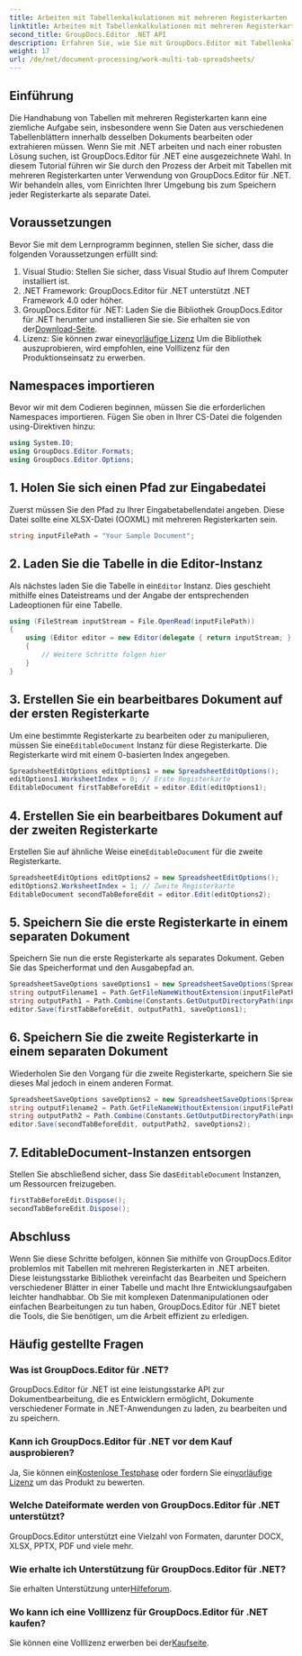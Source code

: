 ```yaml
---
title: Arbeiten mit Tabellenkalkulationen mit mehreren Registerkarten
linktitle: Arbeiten mit Tabellenkalkulationen mit mehreren Registerkarten
second_title: GroupDocs.Editor .NET API
description: Erfahren Sie, wie Sie mit GroupDocs.Editor mit Tabellenkalkulationen mit mehreren Registerkarten in .NET arbeiten. Schritt-für-Schritt-Anleitung, Codebeispiele und bewährte Methoden inklusive.
weight: 17
url: /de/net/document-processing/work-multi-tab-spreadsheets/
---
```

## Einführung
Die Handhabung von Tabellen mit mehreren Registerkarten kann eine ziemliche Aufgabe sein, insbesondere wenn Sie Daten aus verschiedenen Tabellenblättern innerhalb desselben Dokuments bearbeiten oder extrahieren müssen. Wenn Sie mit .NET arbeiten und nach einer robusten Lösung suchen, ist GroupDocs.Editor für .NET eine ausgezeichnete Wahl. In diesem Tutorial führen wir Sie durch den Prozess der Arbeit mit Tabellen mit mehreren Registerkarten unter Verwendung von GroupDocs.Editor für .NET. Wir behandeln alles, vom Einrichten Ihrer Umgebung bis zum Speichern jeder Registerkarte als separate Datei.
## Voraussetzungen
Bevor Sie mit dem Lernprogramm beginnen, stellen Sie sicher, dass die folgenden Voraussetzungen erfüllt sind:
1. Visual Studio: Stellen Sie sicher, dass Visual Studio auf Ihrem Computer installiert ist.
2. .NET Framework: GroupDocs.Editor für .NET unterstützt .NET Framework 4.0 oder höher.
3. GroupDocs.Editor für .NET: Laden Sie die Bibliothek GroupDocs.Editor für .NET herunter und installieren Sie sie. Sie erhalten sie von der[Download-Seite](https://releases.groupdocs.com/editor/net/).
4.  Lizenz: Sie können zwar eine[vorläufige Lizenz](https://purchase.groupdocs.com/temporary-license/) Um die Bibliothek auszuprobieren, wird empfohlen, eine Volllizenz für den Produktionseinsatz zu erwerben.
## Namespaces importieren
Bevor wir mit dem Codieren beginnen, müssen Sie die erforderlichen Namespaces importieren. Fügen Sie oben in Ihrer CS-Datei die folgenden using-Direktiven hinzu:
```csharp
using System.IO;
using GroupDocs.Editor.Formats;
using GroupDocs.Editor.Options;
```
## 1. Holen Sie sich einen Pfad zur Eingabedatei
Zuerst müssen Sie den Pfad zu Ihrer Eingabetabellendatei angeben. Diese Datei sollte eine XLSX-Datei (OOXML) mit mehreren Registerkarten sein.
```csharp
string inputFilePath = "Your Sample Document";
```
## 2. Laden Sie die Tabelle in die Editor-Instanz
 Als nächstes laden Sie die Tabelle in ein`Editor` Instanz. Dies geschieht mithilfe eines Dateistreams und der Angabe der entsprechenden Ladeoptionen für eine Tabelle.
```csharp
using (FileStream inputStream = File.OpenRead(inputFilePath))
{
    using (Editor editor = new Editor(delegate { return inputStream; }, delegate { return new SpreadsheetLoadOptions(); }))
    {
        // Weitere Schritte folgen hier
    }
}
```
## 3. Erstellen Sie ein bearbeitbares Dokument auf der ersten Registerkarte
 Um eine bestimmte Registerkarte zu bearbeiten oder zu manipulieren, müssen Sie eine`EditableDocument` Instanz für diese Registerkarte. Die Registerkarte wird mit einem 0-basierten Index angegeben.
```csharp
SpreadsheetEditOptions editOptions1 = new SpreadsheetEditOptions();
editOptions1.WorksheetIndex = 0; // Erste Registerkarte
EditableDocument firstTabBeforeEdit = editor.Edit(editOptions1);
```
## 4. Erstellen Sie ein bearbeitbares Dokument auf der zweiten Registerkarte
 Erstellen Sie auf ähnliche Weise eine`EditableDocument` für die zweite Registerkarte.
```csharp
SpreadsheetEditOptions editOptions2 = new SpreadsheetEditOptions();
editOptions2.WorksheetIndex = 1; // Zweite Registerkarte
EditableDocument secondTabBeforeEdit = editor.Edit(editOptions2);
```
## 5. Speichern Sie die erste Registerkarte in einem separaten Dokument
Speichern Sie nun die erste Registerkarte als separates Dokument. Geben Sie das Speicherformat und den Ausgabepfad an.
```csharp
SpreadsheetSaveOptions saveOptions1 = new SpreadsheetSaveOptions(SpreadsheetFormats.Xlsm);
string outputFilename1 = Path.GetFileNameWithoutExtension(inputFilePath) + "_tab1.xlsm";
string outputPath1 = Path.Combine(Constants.GetOutputDirectoryPath(inputFilePath), outputFilename1);
editor.Save(firstTabBeforeEdit, outputPath1, saveOptions1);
```
## 6. Speichern Sie die zweite Registerkarte in einem separaten Dokument
Wiederholen Sie den Vorgang für die zweite Registerkarte, speichern Sie sie dieses Mal jedoch in einem anderen Format.
```csharp
SpreadsheetSaveOptions saveOptions2 = new SpreadsheetSaveOptions(SpreadsheetFormats.Xlsb);
string outputFilename2 = Path.GetFileNameWithoutExtension(inputFilePath) + "_tab2.xlsb";
string outputPath2 = Path.Combine(Constants.GetOutputDirectoryPath(inputFilePath), outputFilename2);
editor.Save(secondTabBeforeEdit, outputPath2, saveOptions2);
```
## 7. EditableDocument-Instanzen entsorgen
 Stellen Sie abschließend sicher, dass Sie das`EditableDocument` Instanzen, um Ressourcen freizugeben.
```csharp
firstTabBeforeEdit.Dispose();
secondTabBeforeEdit.Dispose();
```

## Abschluss
Wenn Sie diese Schritte befolgen, können Sie mithilfe von GroupDocs.Editor problemlos mit Tabellen mit mehreren Registerkarten in .NET arbeiten. Diese leistungsstarke Bibliothek vereinfacht das Bearbeiten und Speichern verschiedener Blätter in einer Tabelle und macht Ihre Entwicklungsaufgaben leichter handhabbar. Ob Sie mit komplexen Datenmanipulationen oder einfachen Bearbeitungen zu tun haben, GroupDocs.Editor für .NET bietet die Tools, die Sie benötigen, um die Arbeit effizient zu erledigen.
## Häufig gestellte Fragen
### Was ist GroupDocs.Editor für .NET?
GroupDocs.Editor für .NET ist eine leistungsstarke API zur Dokumentbearbeitung, die es Entwicklern ermöglicht, Dokumente verschiedener Formate in .NET-Anwendungen zu laden, zu bearbeiten und zu speichern.
### Kann ich GroupDocs.Editor für .NET vor dem Kauf ausprobieren?
 Ja, Sie können ein[Kostenlose Testphase](https://releases.groupdocs.com/) oder fordern Sie ein[vorläufige Lizenz](https://purchase.groupdocs.com/temporary-license/) um das Produkt zu bewerten.
### Welche Dateiformate werden von GroupDocs.Editor für .NET unterstützt?
GroupDocs.Editor unterstützt eine Vielzahl von Formaten, darunter DOCX, XLSX, PPTX, PDF und viele mehr.
### Wie erhalte ich Unterstützung für GroupDocs.Editor für .NET?
 Sie erhalten Unterstützung unter[Hilfeforum](https://forum.groupdocs.com/c/editor/20).
### Wo kann ich eine Volllizenz für GroupDocs.Editor für .NET kaufen?
 Sie können eine Volllizenz erwerben bei der[Kaufseite](https://purchase.groupdocs.com/buy).